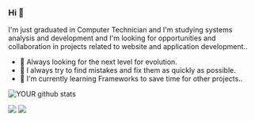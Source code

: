 ### Hi 👋
I'm just graduated in Computer Technician and I'm studying systems analysis and development and I'm looking for opportunities and collaboration in projects related to website and application development..
- 🔭 Always looking for the next level for evolution.
- 🌱 I always try to find mistakes and fix them as quickly as possible.
- 🤝 I'm currently learning Frameworks to save time for other projects.. 

![YOUR github stats](https://github-readme-stats.vercel.app/api?username=Samuel-Clover)

[<img src="https://img.shields.io/badge/medium-%2312100E.svg?&style=for-the-badge&logo=medium&logoColor=white" />](https://medium.com/USERNAME)  [<img src="https://img.shields.io/badge/linkedin-%230077B5.svg?&style=for-the-badge&logo=linkedin&logoColor=white" />](https://www.linkedin.com/in/samuelkruszynski/)
